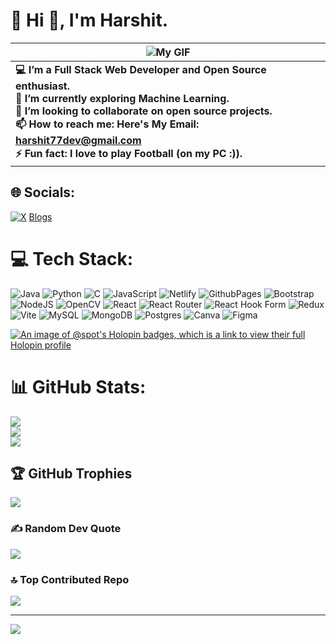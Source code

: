 # 💫 Hi 👋, I'm Harshit.

| ![My GIF](https://i.giphy.com/media/v1.Y2lkPTc5MGI3NjExMGk1ZWRzZ2o1MjZ5bWxveXFza3YwaTMzZmhzN3lucWZ1d2x4MG1zbCZlcD12MV9pbnRlcm5hbF9naWZfYnlfaWQmY3Q9Zw/UcK7JalnjCz0k/giphy.gif) | 
|---| 
| **💻 I’m a Full Stack Web Developer and Open Source enthusiast.** <br> **🌱 I’m currently exploring Machine Learning.** <br> **💞️ I’m looking to collaborate on open source projects.** <br> **📫 How to reach me: Here's My Email: [harshit77dev@gmail.com](mailto:harshit77dev@gmail.com)** <br> **⚡ Fun fact: I love to play Football (on my PC :)).** |
## 🌐 Socials:
[![X](https://img.shields.io/badge/X-black.svg?logo=X&logoColor=white)](https://x.com/harshit_rwt)
[Blogs](https://dev.to/harshit_rwt)

# 💻 Tech Stack:
![Java](https://img.shields.io/badge/java-%23ED8B00.svg?style=for-the-badge&logo=openjdk&logoColor=white) ![Python](https://img.shields.io/badge/python-3670A0?style=for-the-badge&logo=python&logoColor=ffdd54) ![C](https://img.shields.io/badge/c-%2300599C.svg?style=for-the-badge&logo=c&logoColor=white) ![JavaScript](https://img.shields.io/badge/javascript-%23323330.svg?style=for-the-badge&logo=javascript&logoColor=%23F7DF1E) ![Netlify](https://img.shields.io/badge/netlify-%23000000.svg?style=for-the-badge&logo=netlify&logoColor=#00C7B7) ![GithubPages](https://img.shields.io/badge/github%20pages-121013?style=for-the-badge&logo=github&logoColor=white) ![Bootstrap](https://img.shields.io/badge/bootstrap-%238511FA.svg?style=for-the-badge&logo=bootstrap&logoColor=white) ![NodeJS](https://img.shields.io/badge/node.js-6DA55F?style=for-the-badge&logo=node.js&logoColor=white) ![OpenCV](https://img.shields.io/badge/opencv-%23white.svg?style=for-the-badge&logo=opencv&logoColor=white) ![React](https://img.shields.io/badge/react-%2320232a.svg?style=for-the-badge&logo=react&logoColor=%2361DAFB) ![React Router](https://img.shields.io/badge/React_Router-CA4245?style=for-the-badge&logo=react-router&logoColor=white) ![React Hook Form](https://img.shields.io/badge/React%20Hook%20Form-%23EC5990.svg?style=for-the-badge&logo=reacthookform&logoColor=white) ![Redux](https://img.shields.io/badge/redux-%23593d88.svg?style=for-the-badge&logo=redux&logoColor=white) ![Vite](https://img.shields.io/badge/vite-%23646CFF.svg?style=for-the-badge&logo=vite&logoColor=white) ![MySQL](https://img.shields.io/badge/mysql-%2300000f.svg?style=for-the-badge&logo=mysql&logoColor=white) ![MongoDB](https://img.shields.io/badge/MongoDB-%234ea94b.svg?style=for-the-badge&logo=mongodb&logoColor=white) ![Postgres](https://img.shields.io/badge/postgres-%23316192.svg?style=for-the-badge&logo=postgresql&logoColor=white) ![Canva](https://img.shields.io/badge/Canva-%2300C4CC.svg?style=for-the-badge&logo=Canva&logoColor=white) ![Figma](https://img.shields.io/badge/figma-%23F24E1E.svg?style=for-the-badge&logo=figma&logoColor=white)

[![An image of @spot's Holopin badges, which is a link to view their full Holopin profile](https://holopin.me/spot)](https://holopin.io/@spot)


# 📊 GitHub Stats:
![](https://github-readme-stats.vercel.app/api?username=itsharshitrwt&theme=monokai&hide_border=false&include_all_commits=false&count_private=false)<br/>
![](https://github-readme-streak-stats.herokuapp.com/?user=itsharshitrwt&theme=monokai&hide_border=false)<br/>
![](https://github-readme-stats.vercel.app/api/top-langs/?username=itsharshitrwt&theme=monokai&hide_border=false&include_all_commits=false&count_private=false&layout=compact)

## 🏆 GitHub Trophies
![](https://github-profile-trophy.vercel.app/?username=itsharshitrwt&theme=monokai&no-frame=true&no-bg=true&margin-w=4)

### ✍️ Random Dev Quote
![](https://quotes-github-readme.vercel.app/api?type=horizontal&theme=tokyonight)

### 🔝 Top Contributed Repo
![](https://github-contributor-stats.vercel.app/api?username=itsharshitrwt&limit=5&theme=onedark&combine_all_yearly_contributions=true)

---
[![](https://visitcount.itsvg.in/api?id=itsharshitrwt&icon=9&color=0)](https://visitcount.itsvg.in)

<!-- Proudly created with GPRM ( https://gprm.itsvg.in ) -->
